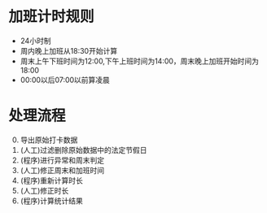 # 加班计时规则
* 24小时制
* 周内晚上加班从18:30开始计算
* 周末上午下班时间为12:00,下午上班时间为14:00，周末晚上加班开始时间为18:00
* 00:00以后07:00以前算凌晨
# 处理流程
0. 导出原始打卡数据
1. (人工)过滤删除原始数据中的法定节假日
2. (程序)进行异常和周末判定
3. (人工)修正周末和加班时间
4. (程序)重新计算时长
5. (人工)修正时长
6. (程序)计算统计结果



